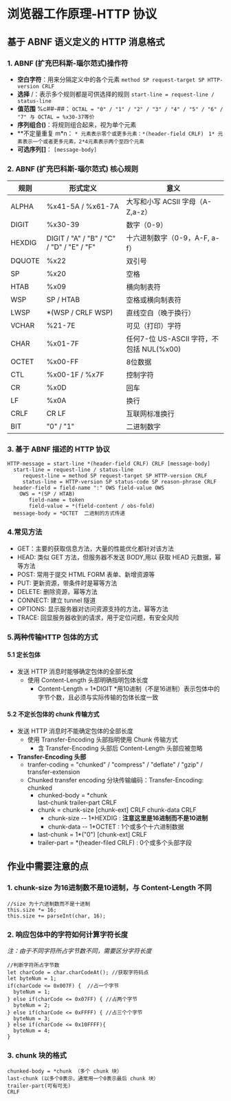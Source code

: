 # 浏览器工作原理-HTTP 协议
## 基于 ABNF 语义定义的 HTTP 消息格式
### 1. ABNF (扩充巴科斯-瑙尔范式)操作符
+ **空白字符**：用来分隔定义中的各个元素 
    ` method SP request-target SP HTTP-version CRLF `
+ **选择** /：表示多个规则都是可供选择的规则 
    `start-line = request-line / status-line`
+ **值范围** %c##-##：
    `OCTAL = "0" / "1" / "2" / "3" / "4" / "5" / "6" / "7" 与 OCTAL = %x30-37等价`
+ **序列组合()**：将规则组合起来，视为单个元素
+ **不定量重复 m\*n：
        `* 元素表示零个或更多元素：*(header-field CRLF) `
        `1* 元素表示一个或者更多元素，2*4元素表示两个至四个元素`
+ **可选序列[]**：
    `[message-body]`
### 2. ABNF (扩充巴科斯-瑙尔范式) 核心规则
规则 | 形式定义 | 意义
------ | ------------ | -----
ALPHA | %x41-5A / %x61-7A | 大写和小写 ACSII 字母（A-Z,a-z）
DIGIT | %x30-39 | 数字（0-9）
HEXDIG | DIGIT / "A" / "B" / "C" / "D" / "E" / "F" | 十六进制数字（0-9，A-F, a-f）
DQUOTE | %x22 | 双引号
SP | %x20 | 空格
HTAB | %x09 | 横向制表符
WSP | SP / HTAB | 空格或横向制表符
LWSP | *(WSP / CRLF WSP) | 直线空白（晚于换行）
VCHAR | %21-7E | 可见（打印）字符
CHAR | %x01-7F | 任何7-位 US-ASCII 字符，不包括 NUL(%x00)
OCTET | %x00-FF | 8位数据
CTL | %x00-1F / %x7F | 控制字符
CR | %x0D | 回车
LF | %x0A | 换行
CRLF | CR LF | 互联网标准换行
BIT | "0" / "1" | 二进制数字  
### 3. 基于 ABNF 描述的 HTTP 协议
 ```
HTTP-message = start-line *(header-field CRLF) CRLF [message-body]
   start-line = request-line / status-line
      request-line = method SP request-target SP HTTP-version CRLF
      status-line = HTTP-version SP status-code SP reason-phrase CRLF
   header-field = field-name ":" OWS field-value OWS
     OWS = *(SP / HTAB)
        field-name = token
        field-value = *(field-content / obs-fold)
   message-body = *OCTET  二进制的方式传递 
```
### 4.常见方法
* GET：主要的获取信息方法，大量的性能优化都针对该方法
* HEAD: 类似 GET 方法，但服务器不发送 BODY,用以 获取 HEAD 元数据，幂等方法
* POST: 常用于提交 HTML FORM 表单、新增资源等
* PUT: 更新资源，带条件时是幂等方法
* DELETE:  删除资源，幂等方法
* CONNECT:  建立 tunnel 隧道
* OPTIONS: 显示服务器对访问资源支持的方法，幂等方法
* TRACE:  回显服务器收到的请求，用于定位问题，有安全风险
### 5.两种传输HTTP 包体的方式
#### 5.1 定长包体
  * 发送 HTTP 消息时能够确定包体的全部长度
    * 使用 Content-Length 头部明确指明包体长度
      * Content-Length = 1*DIGIT
        *用10进制（不是16进制）表示包体中的字节个数，且必须与实际传输的包体长度一致
#### 5.2 不定长包体的 chunk 传输方式
  * 发送 HTTP 消息时不能确定包体的全部长度
    * 使用 Transfer-Encoding 头部指明使用 Chunk 传输方式
      * 含 Transfer-Encoding 头部后 Content-Length 头部应被忽略
  * **Transfer-Encoding 头部**
    * tranfer-coding = "chunked" / "compress" / "deflate" / "gzip" / transfer-extension
    * Chunked transfer encoding 分块传输编码：Transfer-Encoding: chunked
      * chunked-body = *chunk   
                                  last-chunk
                                  trailer-part
                                  CRLF
      * chunk = chunk-size [chunk-ext] CRLF chunk-data CRLF
        * chunk-size -- 1*HEXDIG : **注意这里是16进制而不是10进制**
        * chunk-data -- 1*OCTET   : 1个或多个十六进制数据
      * last-chunk = 1*("0") [chunk-ext] CRLF
      * trailer-part = *(header-filed CRLF)  : 0个或多个头部字段
      
## 作业中需要注意的点
### 1. chunk-size 为16进制数不是10进制，与 Content-Length 不同
```
//size 为十六进制数而不是十进制
this.size *= 16;  
this.size += parseInt(char, 16);
```
### 2. 响应包体中的字符如何计算字符长度
*注：由于不同字符所占字节数不同，需要区分字符长度*
```
//判断字符所占字节数
let charCode = char.charCodeAt(); //获取字符码点
let byteNum = 1;
if(charCode <= 0x007F) {  //占一个字节
  byteNum = 1;
} else if(charCode <= 0x07FF) { //占两个字节
  byteNum = 2;
} else if(charCode <= 0xFFFF) { //占三个个字节
  byteNum = 3;
} else if(charCode <= 0x10FFFF){
  byteNum = 4;
}
```
### 3. chunk 块的格式
```
chunked-body = *chunk （多个 chunk 块）  
last-chunk (以多个0表示，通常用一个0表示最后 chunk 块）
trailer-part(可有可无)
CRLF
```
